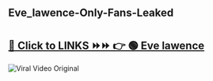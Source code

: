 
 ## Eve_lawence-Only-Fans-Leaked

# <h2><a href="https://clipsfans.com/Eve_lawence&ref=git">🔗 Click to LINKS ⏩⏩ 👉 🟢 Eve lawence </a></h2>

<a href="https://clipsfans.com/Eve_lawence&ref=git" rel="nofollow" data-target="animated-image.originalLink"><img src="https://i.ibb.co.com/xMMVF88/686577567.gif" alt="Viral Video Original" style="max-width: 100%; display: inline-block;" data-target="animated-image.originalImage"></a>
